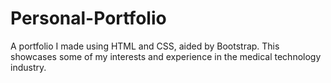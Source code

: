 # Personal-Portfolio
A portfolio I made using HTML and CSS, aided by Bootstrap. This showcases some of my interests and experience in the medical technology industry.
